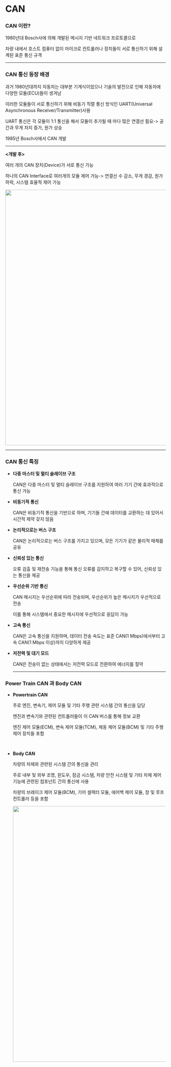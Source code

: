 # CAN

### CAN 이란?

1980년대 Bosch사에 의해 개발된 메시지 기반 네트워크 프로토콜으로

차량 내에서 호스트 컴퓨터 없이 마이크로 컨트롤러나 장치들이 서로 통신하기 위해 설계된 표준 통신 규격

---
### CAN 통신 등장 배경

과거 1980년대까지 자동차는 대부분 기계식이었으나 기술의 발전으로 인해 자동차에 다양한 모듈(ECU)들이 생겨남


이러한 모듈들이 서로 통신하기 위해 비동기 직렬 통신 방식인 UART(Universal Asynchronous Receiver/Transmitter)사용


UART 통신은 각 모듈이 1:1 통신을 해서 모듈이 추가될 때 마다 많은 연결선 필요-> 공간과 무게 차지 증가, 원가 상승


1985년 Bosch사에서 CAN 개발

---
**<개발 후>**

여러 개의 CAN 장치(Device)가 서로 통신 가능

하나의 CAN Interface로 여러개의 모듈 제어 가능-> 연결선 수 감소, 무게 경감, 원가 하락, 시스템 효율적 제어 가능

<img src="https://github.com/yeoseojeong/Kyungshin-SW-Camp/assets/121150215/0ceacde5-60a8-4fb4-af13-c5607275bb51" width=800>



---

### CAN 통신 특징


- **다중 마스터 및 멀티 슬레이브 구조**

  CAN은 다중 마스터 및 멀티 슬레이브 구조를 지원하여 여러 기기 간에 효과적으로 통신 가능

- **비동기적 통신**

  CAN은 비동기적 통신을 기반으로 하며, 기기들 간에 데이터를 교환하는 데 있어서 시간적 제약 갖지 않음

- **논리적으로는 버스 구조**

  CAN은 논리적으로는 버스 구조를 가지고 있으며, 모든 기기가 같은 물리적 매체를 공유

- **신뢰성 있는 통신**

  오류 검출 및 재전송 기능을 통해 통신 오류를 감지하고 복구할 수 있어, 신뢰성 있는 통신을 제공

- **우선순위 기반 통신**

  CAN 메시지는 우선순위에 따라 전송되며, 우선순위가 높은 메시지가 우선적으로 전송

  이를 통해 시스템에서 중요한 메시지에 우선적으로 응답이 가능

- **고속 통신**

  CAN은 고속 통신을 지원하며, 데이터 전송 속도는 표준 CAN(1 Mbps)에서부터 고속 CAN(1 Mbps 이상)까지 다양하게 제공

- **저전력 및 대기 모드**

  CAN은 전송이 없는 상태에서는 저전력 모드로 전환하여 에너지를 절약

  ---

### Power Train CAN 과 Body CAN


- **Powertrain CAN**

  주로 엔진, 변속기, 제어 모듈 및 기타 주행 관련 시스템 간의 통신을 담당

  엔진과 변속기와 관련된 컨트롤러들이 이 CAN 버스를 통해 정보 교환

  엔진 제어 모듈(ECM), 변속 제어 모듈(TCM), 제동 제어 모듈(BCM) 및 기타 주행 제어 장치들 포함
<br>

- **Body CAN**

  차량의 차체와 관련된 시스템 간의 통신을 관리
  
  주로 내부 및 외부 조명, 윈도우, 잠금 시스템, 차량 안전 시스템 및 기타 차체 제어 기능에 관련된 컴포넌트 간의 통신에 사용
 
  차량의 브레이크 제어 모듈(BCM), 기어 셀렉터 모듈, 에어백 제어 모듈, 창 및 루프 컨트롤러 등을 포함
  

  <img src="https://github.com/yeoseojeong/Kyungshin-SW-Camp/assets/121150215/1cb37a27-1edf-4d1d-ad11-d598b74e09e4" width=800>
